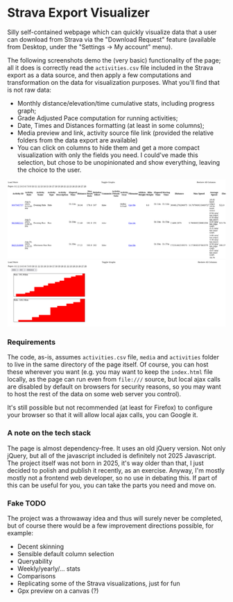 # Strava Export Visualizer

Silly self-contained webpage which can quickly visualize data that a user can download from Strava via the "Download Request" feature (available from Desktop, under the "Settings -> My account" menu).

The following screenshots demo the (very basic) functionality of the page; all it does is correctly read the `activities.csv` file included in the Strava export as a data source, and then apply a few computations and transformation on the data for visualization purposes.
What you'll find that is not raw data:

* Monthly distance/elevation/time cumulative stats, including progress graph;
* Grade Adjusted Pace computation for running activities;
* Date, Times and Distances formatting (at least in some columns);
* Media preview and link, activity source file link (provided the relative folders from the data export are available)
* You can click on columns to hide them and get a more compact visualization with only the fields you need. I could've made this selection, but chose to be unopinionated and show everything, leaving the choice to the user.

![table](strava_list.png)
![graphs](strava_graph.png)

### Requirements

The code, as-is, assumes `activities.csv` file, `media` and `activities` folder to live in the same directory of the page itself. Of course, you can host these wherever you want (e.g. you may want to keep the `index.html` file locally, as the page can run even from `file:///` source, but local ajax calls are disabled by default on browsers for security reasons, so you may want to host the rest of the data on some web server you control).

It's still possible but not recommended (at least for Firefox) to configure your browser so that it will allow local ajax calls, you can Google it.

### A note on the tech stack

The page is almost dependency-free. It uses an old jQuery version. Not only jQuery, but all of the javascript included is definitely not 2025 Javascript. The project itself was not born in 2025, it's way older than that, I just decided to polish and publish it recently, as an exercise. Anyway, I'm mostly mostly not a frontend web developer, so no use in debating this. If part of this can be useful for you, you can take the parts you need and move on.

### Fake TODO

The project was a throwaway idea and thus will surely never be completed, but of course there would be a few improvement directions possible, for example:

* Decent skinning
* Sensible default column selection
* Queryability
* Weekly/yearly/... stats
* Comparisons
* Replicating some of the Strava visualizations, just for fun
* Gpx preview on a canvas (?)